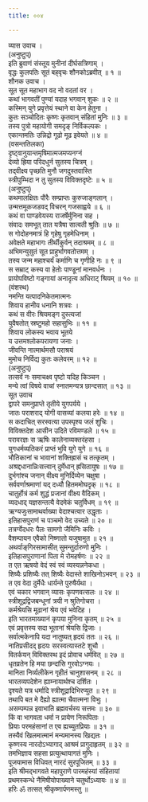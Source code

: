 ```yaml
---
title: ००४

---
```

व्यास उवाच ।  
(अनुष्टुप्)  
इति ब्रुवाणं संस्तूय मुनीनां दीर्घसत्रिणाम् ।  
वृद्धः कुलपतिः सूतं बह्‌वृचः शौनकोऽब्रवीत् ॥ १ ॥  
शौनक उवाच ।  
सूत सूत महाभाग वद नो वदतां वर ।  
कथां भागवतीं पुण्यां यदाह भगवान् शुकः ॥ २ ॥  
कस्मिन् युगे प्रवृत्तेयं स्थाने वा केन हेतुना ।  
कुतः सञ्चोदितः कृष्णः कृतवान् संहितां मुनिः ॥ ३ ॥  
तस्य पुत्रो महायोगी समदृङ् निर्विकल्पकः ।  
एकान्तमतिः उन्निद्रो गूढो मूढ इवेयते ॥ ४ ॥  
(वसन्ततिलका)  
दृष्ट्वानुयान्तमृषिमात्मजमप्यनग्नं  
देव्यो ह्रिया परिदधुर्न सुतस्य चित्रम् ।  
तद्‌वीक्ष्य पृच्छति मुनौ जगदुस्तवास्ति  
स्त्रीपुम्भिदा न तु सुतस्य विविक्तदृष्टेः ॥ ५ ॥  
(अनुष्टुप्)  
कथमालक्षितः पौरैः सम्प्राप्तः कुरुजाङ्गलान् ।  
उन्मत्तमूकजडवद् विचरन् गजसाह्वये ॥ ६ ॥  
कथं वा पाण्डवेयस्य राजर्षेर्मुनिना सह ।  
संवादः समभूत् तात यत्रैषा सात्वती श्रुतिः ॥ ७ ॥  
स गोदोहनमात्रं हि गृहेषु गृहमेधिनाम् ।  
अवेक्षते महाभागः तीर्थीकुर्वन् तदाश्रमम् ॥ ८ ॥  
अभिमन्युसुतं सूत प्राहुर्भागवतोत्तमम् ।  
तस्य जन्म महाश्चर्यं कर्माणि च गृणीहि नः ॥ ९ ॥  
स सम्राट् कस्य वा हेतोः पाण्डूनां मानवर्धनः ।  
प्रायोपविष्टो गङ्गायां अनादृत्य अधिराट् श्रियम् ॥ १० ॥  
(वंशस्थ)  
नमन्ति यत्पादनिकेतमात्मनः  
शिवाय हानीय धनानि शत्रवः ।  
कथं स वीरः श्रियमङ्ग दुस्त्यजां  
युवैषतोत् स्रष्टुमहो सहासुभिः ॥ ११ ॥  
शिवाय लोकस्य भवाय भूतये  
य उत्तमश्लोकपरायणा जनाः ।  
जीवन्ति नात्मार्थमसौ पराश्रयं  
मुमोच निर्विद्य कुतः कलेवरम् ॥ १२ ॥  
(अनुष्टुप्)  
तत्सर्वं नः समाचक्ष्व पृष्टो यदिह किञ्चन ।  
मन्ये त्वां विषये वाचां स्नातमन्यत्र छान्दसात् ॥ १३ ॥  
सूत उवाच  
द्वापरे समनुप्राप्ते तृतीये युगपर्यये ।  
जातः पराशराद् योगी वासव्यां कलया हरेः ॥ १४ ॥  
स कदाचित् सरस्वत्या उपस्पृश्य जलं शुचिः ।  
विविक्तदेश आसीन उदिते रविमण्डले ॥ १५ ॥  
परावरज्ञः स ऋषिः कालेनाव्यक्तरंहसा ।  
युगधर्मव्यतिकरं प्राप्तं भुवि युगे युगे ॥ १६ ॥  
भौतिकानां च भावानां शक्तिह्रासं च तत्कृतम् ।  
अश्रद्दधानान्निःसत्त्वान् दुर्मेधान् ह्रसितायुषः ॥ १७ ॥  
दुर्भगांश्च जनान् वीक्ष्य मुनिर्दिव्येन चक्षुषा ।  
सर्ववर्णाश्रमाणां यद् दध्यौ हितममोघदृक् ॥ १८ ॥  
चातुर्होत्रं कर्म शुद्धं प्रजानां वीक्ष्य वैदिकम् ।  
व्यदधाद् यज्ञसन्तत्यै वेदमेकं चतुर्विधम् ॥ १९ ॥  
ऋग्यजुःसामाथर्वाख्या वेदाश्चत्वार उद्धृताः ।  
इतिहासपुराणं च पञ्चमो वेद उच्यते ॥ २० ॥  
तत्रर्ग्वेदधरः पैलः सामगो जैमिनिः कविः ।  
वैशम्पायन एवैको निष्णातो यजुषामुत ॥ २१ ॥  
अथर्वाङ्‌गिरसामासीत् सुमन्तुर्दारुणो मुनिः ।  
इतिहासपुराणानां पिता मे रोमहर्षणः ॥ २२ ॥  
त एत ऋषयो वेदं स्वं स्वं व्यस्यन्ननेकधा ।  
शिष्यैः प्रशिष्यैः तत् शिष्यैः वेदास्ते शाखिनोऽभवन् ॥ २३ ॥  
त एव वेदा दुर्मेधैः धार्यन्ते पुरुषैर्यथा ।  
एवं चकार भगवान् व्यासः कृपणवत्सलः ॥ २४ ॥  
स्त्रीशूद्रद्विजबन्धूनां त्रयी न श्रुतिगोचरा ।  
कर्मश्रेयसि मूढानां श्रेय एवं भवेदिह ।  
इति भारतमाख्यानं कृपया मुनिना कृतम् ॥ २५ ॥  
एवं प्रवृत्तस्य सदा भूतानां श्रेयसि द्विजाः ।  
सर्वात्मकेनापि यदा नातुष्यत् हृदयं ततः ॥ २६ ॥  
नातिप्रसीदद् हृदयः सरस्वत्यास्तटे शुचौ ।  
वितर्कयन् विविक्तस्थ इदं प्रोवाच धर्मवित् ॥ २७ ॥  
धृतव्रतेन हि मया छन्दांसि गुरवोऽग्नयः ।  
मानिता निर्व्यलीकेन गृहीतं चानुशासनम् ॥ २८ ॥  
भारतव्यपदेशेन ह्याम्नायार्थश्च दर्शितः ।  
दृश्यते यत्र धर्मादि स्त्रीशूद्रादिभिरप्युत ॥ २९ ॥  
तथापि बत मे दैह्यो ह्यात्मा चैवात्मना विभुः ।  
असम्पम्पन्न इवाभाति ब्रह्मवर्चस्य सत्तमः ॥ ३० ॥  
किं वा भागवता धर्मा न प्रायेण निरूपिताः ।  
प्रियाः परमहंसानां त एव ह्यच्युतप्रियाः ॥ ३१ ॥  
तस्यैवं खिलमात्मानं मन्यमानस्य खिद्यतः ।  
कृष्णस्य नारदोऽभ्यागाद् आश्रमं प्रागुदाहृतम् ॥ ३२ ॥  
तमभिज्ञाय सहसा प्रत्युत्थायागतं मुनिः ।  
पूजयामास विधिवत् नारदं सुरपूजितम् ॥ ३३ ॥  
इति श्रीमद्‌भागवते महापुराणे पारमहंस्यां संहितायां  
प्रथमस्कन्धे नैमिषीयोपाख्याने चतुर्थोऽध्यायः ॥ ४ ॥  
हरिः ॐ तत्सत् श्रीकृष्णार्पणमस्तु ॥